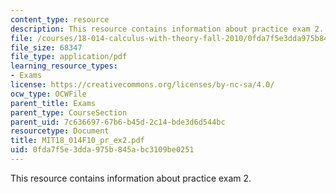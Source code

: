 ```yaml
---
content_type: resource
description: This resource contains information about practice exam 2.
file: /courses/18-014-calculus-with-theory-fall-2010/0fda7f5e3dda975b845abc3109be0251_MIT18_014F10_pr_ex2.pdf
file_size: 68347
file_type: application/pdf
learning_resource_types:
- Exams
license: https://creativecommons.org/licenses/by-nc-sa/4.0/
ocw_type: OCWFile
parent_title: Exams
parent_type: CourseSection
parent_uid: 7c636697-67b6-b45d-2c14-bde3d6d544bc
resourcetype: Document
title: MIT18_014F10_pr_ex2.pdf
uid: 0fda7f5e-3dda-975b-845a-bc3109be0251
---
```

This resource contains information about practice exam 2.